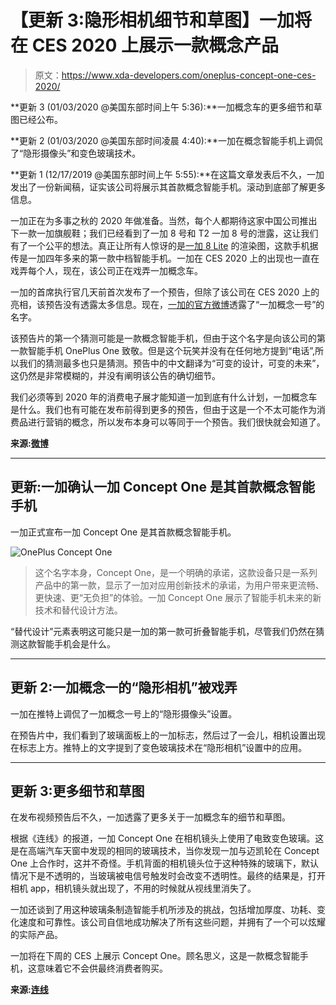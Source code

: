 # 【更新 3:隐形相机细节和草图】一加将在 CES 2020 上展示一款概念产品

> 原文：<https://www.xda-developers.com/oneplus-concept-one-ces-2020/>

**更新 3 (01/03/2020 @美国东部时间上午 5:36):**一加概念车的更多细节和草图已经公布。

**更新 2 (01/03/2020 @美国东部时间凌晨 4:40):**一加在概念智能手机上调侃了“隐形摄像头”和变色玻璃技术。

**更新 1 (12/17/2019 @美国东部时间上午 5:55):**在这篇文章发表后不久，一加发出了一份新闻稿，证实该公司将展示其首款概念智能手机。滚动到底部了解更多信息。

一加正在为多事之秋的 2020 年做准备。当然，每个人都期待这家中国公司推出下一款一加旗舰鞋；我们已经看到了一加 8 号和 T2 一加 8 号的泄露，这让我们有了一个公平的想法。真正让所有人惊讶的是[一加 8 Lite](https://www.xda-developers.com/oneplus-8-lite-leaked-renders-mid-range-phone/) 的渲染图，这款手机据传是一加四年多来的第一款中档智能手机。一加在 CES 2020 上的出现也一直在戏弄每个人，现在，该公司正在戏弄一加概念车。

一加的首席执行官几天前首次发布了一个预告，但除了该公司在 CES 2020 上的亮相，该预告没有透露太多信息。现在，[一加的官方微博](https://www.weibo.com/3871046669/Il9rXaCL9?type=comment)透露了“一加概念一号”的名字。

该预告片的第一个猜测可能是一款概念智能手机，但由于这个名字是向该公司的第一款智能手机 OnePlus One 致敬。但是这个玩笑并没有在任何地方提到“电话”,所以我们的猜测最多也只是猜测。预告中的中文翻译为“可变的设计，可变的未来”，这仍然是非常模糊的，并没有阐明该公告的确切细节。

我们必须等到 2020 年的消费电子展才能知道一加到底有什么计划，一加概念车是什么。我们也有可能在发布前得到更多的预告，但由于这是一个不太可能作为消费品进行营销的概念，所以发布本身可以等同于一个预告。我们很快就会知道了。

**来源:[微博](https://www.weibo.com/3871046669/Il9rXaCL9?type=comment)**

* * *

## 更新:一加确认一加 Concept One 是其首款概念智能手机

一加正式宣布一加 Concept One 是其首款概念智能手机。

![OnePlus Concept One](img/c9a46e5c4f22f2cbd0958ce83908f028.png)

> 这个名字本身，Concept One，是一个明确的承诺，这款设备只是一系列产品中的第一款，显示了一加对应用创新技术的承诺，为用户带来更流畅、更快速、更“无负担”的体验。一加 Concept One 展示了智能手机未来的新技术和替代设计方法。

“替代设计”元素表明这可能只是一加的第一款可折叠智能手机，尽管我们仍然在猜测这款智能手机会是什么。

* * *

## 更新 2:一加概念一的“隐形相机”被戏弄

一加在推特上调侃了一加概念一号上的“隐形摄像头”设置。

在预告片中，我们看到了玻璃面板上的一加标志，然后过了一会儿，相机设置出现在标志上方。推特上的文字提到了变色玻璃技术在“隐形相机”设置中的应用。

* * *

## 更新 3:更多细节和草图

在发布视频预告后不久，一加透露了更多关于一加概念车的细节和草图。

根据《连线》的报道，一加 Concept One 在相机镜头上使用了电致变色玻璃。这是在高端汽车天窗中发现的相同的玻璃技术，当你发现一加与迈凯轮在 Concept One 上合作时，这并不奇怪。手机背面的相机镜头位于这种特殊的玻璃下，默认情况下是不透明的，当玻璃被电信号触发时会改变不透明性。最终的结果是，打开相机 app，相机镜头就出现了，不用的时候就从视线里消失了。

一加还谈到了用这种玻璃条制造智能手机所涉及的挑战，包括增加厚度、功耗、变化速度和可靠性。该公司自信地成功解决了所有这些问题，并拥有了一个可以炫耀的实际产品。

一加将在下周的 CES 上展示 Concept One。顾名思义，这是一款概念智能手机，这意味着它不会供最终消费者购买。

**来源:[连线](https://www.wired.com/story/oneplus-concept-one/)**